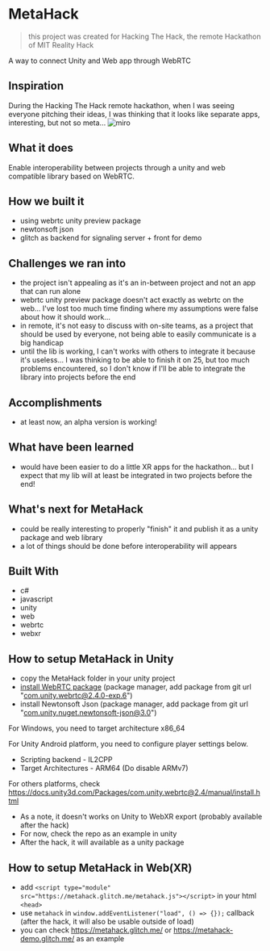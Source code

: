 # MetaHack
> this project was created for Hacking The Hack, the remote Hackathon of MIT Reality Hack

A way to connect Unity and Web app through WebRTC

## Inspiration
During the Hacking The Hack remote hackathon, when I was seeing everyone pitching their ideas, I was thinking that it looks like separate apps, interesting, but not so meta...
![miro](https://user-images.githubusercontent.com/3470988/160245724-cba225c6-38ed-4f22-a94e-2f195b677f03.PNG)

## What it does
Enable interoperability between projects through a unity and web compatible library based on WebRTC.

## How we built it
- using webrtc unity preview package
- newtonsoft json
- glitch as backend for signaling server + front for demo

## Challenges we ran into
- the project isn't appealing as it's an in-between project and not an app that can run alone
- webrtc unity preview package doesn't act exactly as webrtc on the web... I've lost too much time finding where my assumptions were false about how it should work...
- in remote, it's not easy to discuss with on-site teams, as a project that should be used by everyone, not being able to easily communicate is a big handicap
- until the lib is working, I can't works with others to integrate it because it's useless... I was thinking to be able to finish it on 25, but too much problems encountered, so I don't know if I'll be able to integrate the library into projects before the end

## Accomplishments
- at least now, an alpha version is working!

## What have been learned
- would have been easier to do a little XR apps for the hackathon... but I expect that my lib will at least be integrated in two projects before the end!

## What's next for MetaHack
- could be really interesting to properly "finish" it and publish it as a unity package and web library
- a lot of things should be done before interoperability will appears

## Built With
- c#
- javascript
- unity
- web
- webrtc
- webxr

## How to setup MetaHack in Unity
- copy the MetaHack folder in your unity project
- [install WebRTC package](https://docs.unity3d.com/Packages/com.unity.webrtc@2.4/manual/install.html) (package manager, add package from git url "com.unity.webrtc@2.4.0-exp.6")
- install Newtonsoft Json (package manager, add package from git url "com.unity.nuget.newtonsoft-json@3.0")

For Windows, you need to target architecture x86_64

For Unity Android platform, you need to configure player settings below.
- Scripting backend - IL2CPP
- Target Architectures - ARM64 (Do disable ARMv7)

For others platforms, check https://docs.unity3d.com/Packages/com.unity.webrtc@2.4/manual/install.html

- As a note, it doesn't works on Unity to WebXR export (probably available after the hack)
- For now, check the repo as an example in unity
- After the hack, it will available as a unity package

## How to setup MetaHack in Web(XR)
- add `<script type="module" src="https://metahack.glitch.me/metahack.js"></script>` in your html `<head>`
- use `metahack` in `window.addEventListener("load", () => {});` callback (after the hack, it will also be usable outside of load)
- you can check https://metahack.glitch.me/ or https://metahack-demo.glitch.me/ as an example
